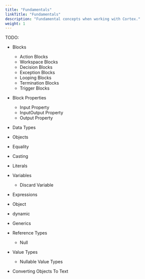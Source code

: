 ```yaml
---
title: "Fundamentals"
linkTitle: "Fundamentals"
description: "Fundamental concepts when working with Cortex."
weight: 1
---
```


TODO:

* Blocks
  * Action Blocks
  * Workspace Blocks
  * Decision Blocks
  * Exception Blocks
  * Looping Blocks
  * Termination Blocks
  * Trigger Blocks

* Block Properties
  * Input Property
  * InputOutput Property
  * Output Property

* Data Types
* Objects
* Equality
* Casting

* Literals
* Variables
  * Discard Variable
* Expressions

* Object
* dynamic
* Generics

* Reference Types
  * Null
* Value Types
  * Nullable Value Types
* Converting Objects To Text
